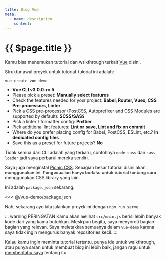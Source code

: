 ```yaml
---
title: Blog Vue
meta:
  - name: description
    content: 
---
```


# {{ $page.title }}

Kamu bisa menemukan tutorial dan walkthrough terkait [Vue](https://vuejs.org/) disini.

Struktur awal proyek untuk tutorial-tutorial ini adalah:

`vue create vue-demo`

- **Vue CLI v3.0.0-rc.5**
- Please pick a preset: **Manually select features**
- Check the features needed for your project: **Babel, Router, Vuex, CSS Pre-processors, Linter**
- Pick a CSS pre-processor (PostCSS, Autoprefixer and CSS Modules are supported by default): **SCSS/SASS**
- Pick a linter / formatter config: **Prettier**
- Pick additional lint features: **Lint on save, Lint and fix on commit**
- Where do you prefer placing config for Babel, PostCSS, ESLint, etc.? **In dedicated config files**
- Save this as a preset for future projects? **No**

Tidak semua dari CLI adalah yang terbaru, contohnya `node-sass` dan `sass-loader` jadi saya perbarui mereka sendiri.

Saya juga menginstal [Picnic CSS](https://github.com/franciscop/picnic). Sebagian besar tutorial disini akan menggunakan ini. Pengecualian hanya berlaku untuk tutorial tentang cara menggunakan CSS library yang lain.

Ini adalah `package.json` sekarang.

<<< @/vue-demo/package.json

Nah, sekarang ayo kita jalankan proyek ini dengan `npm run serve`.

::: warning PERINGATAN
Kamu akan melihat `src/main.js` berisi lebih banyak kode dari yang kamu butuhkan. Meskipun begitu, saya menyoroti bagian-bagian yang relevan. Saya meletakkan semuanya dalam `vue-demo` karena saya tidak ingin mengurus banyak repositories kecil.
:::

Kalau kamu ingin meminta tutorial tertentu, punya ide untuk walkthrough, atau punya saran untuk membuat blog ini lebih baik, jangan ragu untuk [memberitahu saya](mailto:yasmin@yasminzy.com) tentang itu.
